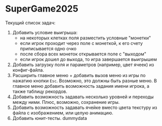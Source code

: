 # SuperGame2025

Текущий список задач:

1. Добавить условие выигрыша:
   - на некоторых клетках поля разместить условные "монетки"
   - если игрок проходит через поле с монеткой, к его счету приписывается одно очко
   - после сбора всех монеток открывается поле с "выходом"
   - если игрок дошел до выхода, то игра завершается выигрышем
2. Добавить загрузку поля и параметров (например, цвет ячеек) из конфиг-файла.
3. Расширить главное меню + добавить вызов меню из игры по нажатию кнопки `Esc`. Возможно, это должны быть разные меню.
В главное меню добавить возможность задания имени игрока, а также таблицу рекордов.
4. Добавить возможность задавать несколько уровней и переходы между ними. Плюс, возможно, сохранение игры.
5. Добавить возможность задавать ячейке вместо цвета текстуру из файла с изображением, или целую анимацию.
6. Добавить юнит-тесты.
dummydata

